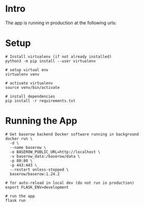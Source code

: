 # Intro
The app is running in production at the following urls:


# Setup
```shell
# Install virtualenv (if not already installed)
python3 -m pip install --user virtualenv

# setup virtual env
virtualenv venv

# activate virtualenv
source venv/bin/activate

# install dependencies
pip install -r requirements.txt
```

# Running the App
```shell
# Get baserow backend Docker software running in background
docker run \
  -d \
  --name baserow \
  -e BASEROW_PUBLIC_URL=http://localhost \
  -v baserow_data:/baserow/data \
  -p 80:80 \
  -p 443:443 \
  --restart unless-stopped \
  baserow/baserow:1.24.2

# for auto-reload in local dev (do not run in production)
export FLASK_ENV=development

# run the app
flask run
```
